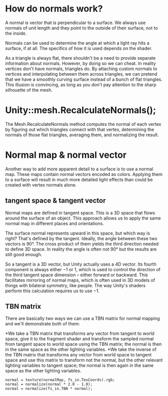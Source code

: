 # How do normals work?
A normal is vector that is perpendicular to a surface. We always use normals of unit length and they point to the outside of their surface, not to the inside.

Normals can be used to determine the angle at which a light ray hits a surface, if at all. The specifics of how it is used depends on the shader.

As a triangle is always flat, there shouldn't be a need to provide separate information about normals. However, by doing so we can cheat. In reality vertices don't have normals, triangles do. By attaching custom normals to vertices and interpolating between them across triangles, we can pretend that we have a smoothly curving surface instead of a bunch of flat triangles. 
This illusion is convincing, as long as you don't pay attention to the sharp silhouette of the mesh.

# Unity::mesh.RecalculateNormals();
The Mesh.RecalculateNormals method computes the normal of each vertex by figuring out which triangles connect with that vertex, 
determining the normals of those flat triangles, averaging them, and normalizing the result.

# Normal map & normal vector
Another way to add more apparent detail to a surface is to use a normal map. These maps contain normal vectors encoded as colors. 
Applying them to a surface will result in much more detailed light effects than could be created with vertex normals alone.
## tangent space & tangent vector
Normal maps are defined in tangent space. This is a 3D space that flows around the surface of an object. 
This approach allows us to apply the same normal map in different places and orientations.

The surface normal represents upward in this space, but which way is right? That's defined by the tangent. 
Ideally, the angle between these two vectors is 90°. The cross product of them yields the third direction needed to define 3D space. 
In reality the angle is often not 90° but the results are still good enough.

So a tangent is a 3D vector, but Unity actually uses a 4D vector. 
Its fourth component is always either −1 or 1, which is used to control the direction of the third tangent space dimension – 
either forward or backward. 
This facilitates mirroring of normal maps, which is often used in 3D models of things with bilateral symmetry, like people. 
The way Unity's shaders perform this calculation requires us to use −1.
## TBN matrix
There are basically two ways we can use a TBN matrix for normal mapping and we'll demonstrate both of them:

*We take a TBN matrix that transforms any vector from tangent to world space, give it to the fragment shader and transform the sampled normal from tangent space to world space using the TBN matrix; the normal is then in the same space as the other lighting variables.
*We take the inverse of the TBN matrix that transforms any vector from world space to tangent space and use this matrix to transform not the normal, 
but the other relevant lighting variables to tangent space; the normal is then again in the same space as the other lighting variables.
```
normal = texture(normalMap, fs_in.TexCoords).rgb;
normal = normalize(normal * 2.0 - 1.0);   
normal = normalize(fs_in.TBN * normal); 
```
